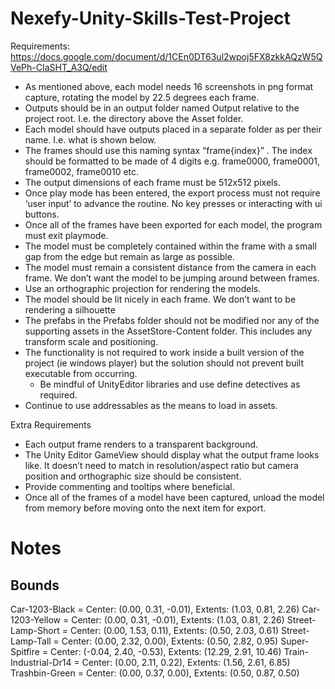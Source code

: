 # Nexefy-Unity-Skills-Test-Project

Requirements: https://docs.google.com/document/d/1CEn0DT63ul2wpoj5FX8zkkAQzW5QVePh-CIaSHT_A3Q/edit

* As mentioned above, each model needs 16 screenshots in png format capture, rotating the model by 22.5 degrees each frame.
* Outputs should be in an output folder named Output relative to the project root. I.e. the directory above the Asset folder.
* Each model should have outputs placed in a separate folder as per their name. I.e. what is shown below.
* The frames should use this naming syntax “frame{index}” . The index should be formatted to be made of 4 digits e.g. frame0000, frame0001, frame0002, frame0010 etc.
* The output dimensions of each frame must be 512x512 pixels.
* Once play mode has been entered, the export process must not require ‘user input’ to advance the routine. No key presses or interacting with ui buttons.
* Once all of the frames have been exported for each model, the program must exit playmode.
* The model must be completely contained within the frame with a small gap from the edge but remain as large as possible. 
* The model must remain a consistent distance from the camera in each frame. We don’t want the model to be jumping around between frames.
* Use an orthographic projection for rendering the models.
* The model should be lit nicely in each frame. We don’t want to be rendering a silhouette
* The prefabs in the Prefabs folder should not be modified nor any of the supporting assets in the AssetStore-Content folder. This includes any transform scale and positioning.
* The functionality is not required to work inside a built version of the project (ie windows player) but the solution should not prevent built executable from occurring.
  * Be mindful of UnityEditor libraries and use define detectives as required.
* Continue to use addressables as the means to load in assets.

Extra Requirements

* Each output frame renders to a transparent background.
* The Unity Editor GameView should display what the output frame looks like. It doesn’t need to match in resolution/aspect ratio but camera position and orthographic size should be consistent.
* Provide commenting and tooltips where beneficial.
* Once all of the frames of a model have been captured, unload the model from memory before moving onto the next item for export.

# Notes

## Bounds

Car-1203-Black = Center: (0.00, 0.31, -0.01), Extents: (1.03, 0.81, 2.26)
Car-1203-Yellow = Center: (0.00, 0.31, -0.01), Extents: (1.03, 0.81, 2.26)
Street-Lamp-Short = Center: (0.00, 1.53, 0.11), Extents: (0.50, 2.03, 0.61)
Street-Lamp-Tall = Center: (0.00, 2.32, 0.00), Extents: (0.50, 2.82, 0.95)
Super-Spitfire = Center: (-0.04, 2.40, -0.53), Extents: (12.29, 2.91, 10.46)
Train-Industrial-Dr14 = Center: (0.00, 2.11, 0.22), Extents: (1.56, 2.61, 6.85)
Trashbin-Green = Center: (0.00, 0.37, 0.00), Extents: (0.50, 0.87, 0.50)